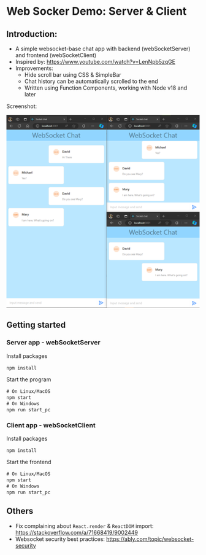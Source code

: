 # Web Socker Demo: Server & Client
## Introduction:
* A simple websocket-base chat app with backend (webSocketServer) and frontend (webSocketClient)
* Inspired by: https://www.youtube.com/watch?v=LenNpb5zqGE
* Improvements:
    * Hide scroll bar using CSS & SimpleBar
    * Chat history can be automatically scrolled to the end
    * Written using Function Components, working with Node v18 and later

Screenshot:

![](.md/img/screenshot1.png)
## Getting started
### Server app - webSocketServer
Install packages

    npm install

Start the program

    # On Linux/MacOS
    npm start
    # On Windows
    npm run start_pc
### Client app - webSocketClient
Install packages

    npm install

Start the frontend

    # On Linux/MacOS
    npm start
    # On Windows
    npm run start_pc

## Others
* Fix complaining about `React.render` & `ReactDOM` import: https://stackoverflow.com/a/71668419/9002449
* Websocket security best practices: https://ably.com/topic/websocket-security